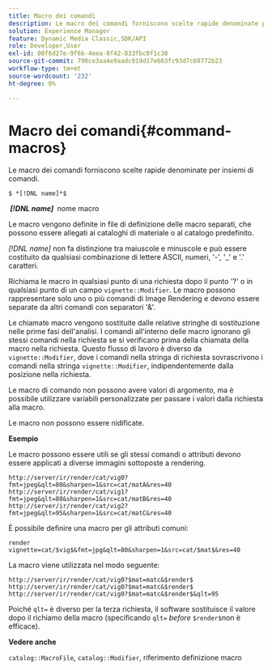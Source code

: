```yaml
---
title: Macro dei comandi
description: Le macro dei comandi forniscono scelte rapide denominate per insiemi di comandi.
solution: Experience Manager
feature: Dynamic Media Classic,SDK/API
role: Developer,User
exl-id: 00f6d27e-9f6b-4eea-8f42-833fbc0f1c38
source-git-commit: 790ce3aa4e9aadc019d17e663fc93d7c69772b23
workflow-type: tm+mt
source-wordcount: '232'
ht-degree: 0%

---
```


# Macro dei comandi{#command-macros}

Le macro dei comandi forniscono scelte rapide denominate per insiemi di comandi.

`$ *[!DNL name]*$`

**&#x200B; *[!DNL name]* &#x200B;** nome macro

Le macro vengono definite in file di definizione delle macro separati, che possono essere allegati ai cataloghi di materiale o al catalogo predefinito.

*[!DNL name]* non fa distinzione tra maiuscole e minuscole e può essere costituito da qualsiasi combinazione di lettere ASCII, numeri, &#39;-&#39;, &#39;_&#39; e &#39;.&#39; caratteri.

Richiama le macro in qualsiasi punto di una richiesta dopo il punto &#39;?&#39; o in qualsiasi punto di un campo `vignette::Modifier`. Le macro possono rappresentare solo uno o più comandi di Image Rendering e devono essere separate da altri comandi con separatori &#39;&amp;&#39;.

Le chiamate macro vengono sostituite dalle relative stringhe di sostituzione nelle prime fasi dell&#39;analisi. I comandi all&#39;interno delle macro ignorano gli stessi comandi nella richiesta se si verificano prima della chiamata della macro nella richiesta. Questo flusso di lavoro è diverso da `vignette::Modifier`, dove i comandi nella stringa di richiesta sovrascrivono i comandi nella stringa `vignette::Modifier`, indipendentemente dalla posizione nella richiesta.

Le macro di comando non possono avere valori di argomento, ma è possibile utilizzare variabili personalizzate per passare i valori dalla richiesta alla macro.

Le macro non possono essere nidificate.

**Esempio**

Le macro possono essere utili se gli stessi comandi o attributi devono essere applicati a diverse immagini sottoposte a rendering.

`http://server/ir/render/cat/vig0?fmt=jpeg&qlt=80&sharpen=1&src=cat/matA&res=40 http://server/ir/render/cat/vig1?fmt=jpeg&qlt=80&sharpen=1&src=cat/matB&res=40 http://server/ir/render/cat/vig2?fmt=jpeg&qlt=95&sharpen=1&src=cat/matC&res=40`

È possibile definire una macro per gli attributi comuni:

`render vignette=cat/$vig$&fmt=jpg&qlt=80&sharpen=1&src=cat/$mat$&res=40`

La macro viene utilizzata nel modo seguente:

`http://server/ir/render/cat/vig0?$mat=matc&$render$ http://server/ir/render/cat/vig0?$mat=matc&$render$ http://server/ir/render/cat/vig0?$mat=matc&$render$&qlt=95`

Poiché `qlt=` è diverso per la terza richiesta, il software sostituisce il valore dopo il richiamo della macro (specificando `qlt=` *before* `$render$`non è efficace).

**Vedere anche**

`catalog::MacroFile`, `catalog::Modifier`, riferimento definizione macro

<!--<a id="section_297B7FCB285F4891AA76DF8393089931"></a>-->
